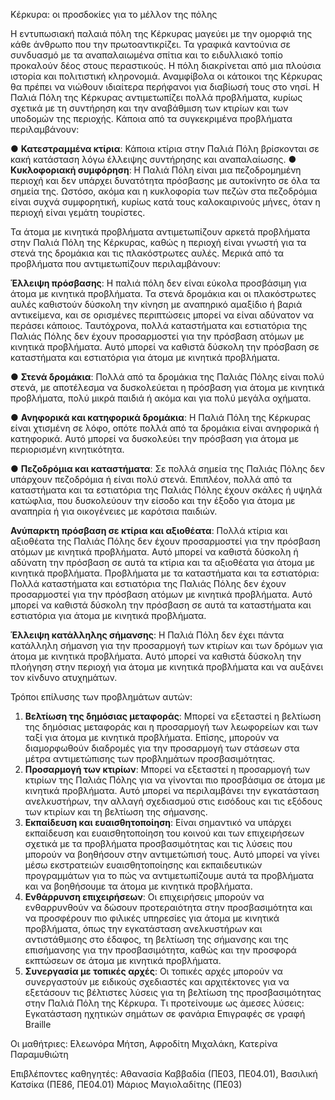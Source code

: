 Κέρκυρα: οι προσδοκίες για το μέλλον της πόλης

Η εντυπωσιακή παλαιά πόλη της Κέρκυρας μαγεύει με την ομορφιά της κάθε άνθρωπο που
την πρωτοαντικρίζει. Τα γραφικά καντούνια σε συνδυασμό με τα αναπαλαιωμένα σπίτια
και το ειδυλλιακό τοπίο προκαλούν δέος στους περαστικούς. Η πόλη διακρίνεται από μια
πλούσια ιστορία και πολιτιστική κληρονομιά. Αναμφίβολα οι κάτοικοι της Κέρκυρας θα
πρέπει να νιώθουν ιδιαίτερα περήφανοι για διαβίωσή τους στο νησί.
Η Παλιά Πόλη της Κέρκυρας αντιμετωπίζει πολλά προβλήματα, κυρίως σχετικά με τη
συντήρηση και την αναβάθμιση των κτιρίων και των υποδομών της περιοχής. Κάποια από
τα συγκεκριμένα προβλήματα περιλαμβάνουν:

● **Κατεστραμμένα κτίρια**: Κάποια κτίρια στην Παλιά Πόλη βρίσκονται σε κακή
κατάσταση λόγω έλλειψης συντήρησης και αναπαλαίωσης.
● **Κυκλοφοριακή συμφόρηση**: Η Παλιά Πόλη είναι μια πεζοδρομημένη περιοχή και
δεν υπάρχει δυνατότητα πρόσβασης με αυτοκίνητο σε όλα τα σημεία της. Ωστόσο,
ακόμα και η κυκλοφορία των πεζών στα πεζοδρόμια είναι συχνά συμφορητική,
κυρίως κατά τους καλοκαιρινούς μήνες, όταν η περιοχή είναι γεμάτη τουρίστες.

Τα άτομα με κινητικά προβλήματα αντιμετωπίζουν αρκετά προβλήματα στην Παλιά Πόλη
της Κέρκυρας, καθώς η περιοχή είναι γνωστή για τα στενά της δρομάκια και τις
πλακόστρωτες αυλές. Μερικά από τα προβλήματα που αντιμετωπίζουν περιλαμβάνουν:

**Έλλειψη πρόσβασης**: Η παλιά πόλη δεν είναι εύκολα προσβάσιμη για άτομα με κινητικά
προβλήματα. Τα στενά δρομάκια και οι πλακόστρωτες αυλές καθιστούν δύσκολη την
κίνηση με αναπηρικό αμαξίδιο ή βαριά αντικείμενα, και σε ορισμένες περιπτώσεις μπορεί
να είναι αδύνατον να περάσει κάποιος. Ταυτόχρονα, πολλά καταστήματα και εστιατόρια
της Παλιάς Πόλης δεν έχουν προσαρμοστεί για την πρόσβαση ατόμων με κινητικά
προβλήματα. Αυτό μπορεί να καθιστά δύσκολη την πρόσβαση σε καταστήματα και
εστιατόρια για άτομα με κινητικά προβλήματα.

● **Στενά δρομάκια**: Πολλά από τα δρομάκια της Παλιάς Πόλης είναι πολύ στενά, με
αποτέλεσμα να δυσκολεύεται η πρόσβαση για άτομα με κινητικά προβλήματα,
πολύ μικρά παιδιά ή ακόμα και για πολύ μεγάλα οχήματα.

● **Ανηφορικά και κατηφορικά δρομάκια**: Η Παλιά Πόλη της Κέρκυρας είναι χτισμένη
σε λόφο, οπότε πολλά από τα δρομάκια είναι ανηφορικά ή κατηφορικά. Αυτό
μπορεί να δυσκολεύει την πρόσβαση για άτομα με περιορισμένη κινητικότητα.

● **Πεζοδρόμια και καταστήματα**: Σε πολλά σημεία της Παλιάς Πόλης δεν υπάρχουν
πεζοδρόμια ή είναι πολύ στενά. Επιπλέον, πολλά από τα καταστήματα και τα
εστιατόρια της Παλιάς Πόλης έχουν σκάλες ή υψηλά κατώφλια, που δυσκολεύουν
την είσοδο και την έξοδο για άτομα με αναπηρία ή για οικογένειες με καρότσια
παιδιών.

**Ανύπαρκτη πρόσβαση σε κτίρια και αξιοθέατα**: Πολλά κτίρια και αξιοθέατα της Παλιάς Πόλης δεν έχουν προσαρμοστεί για την πρόσβαση ατόμων με κινητικά προβλήματα. Αυτό μπορεί να καθιστά δύσκολη ή αδύνατη την πρόσβαση σε αυτά τα κτίρια και τα αξιοθέατα για άτομα με κινητικά προβλήματα. Προβλήματα με τα καταστήματα και τα εστιατόρια: Πολλά καταστήματα και εστιατόρια της Παλιάς Πόλης δεν έχουν προσαρμοστεί για την πρόσβαση ατόμων με κινητικά προβλήματα. Αυτό μπορεί να καθιστά δύσκολη την πρόσβαση σε αυτά τα καταστήματα και εστιατόρια για άτομα με κινητικά προβλήματα.

**Έλλειψη κατάλληλης σήμανσης**: Η Παλιά Πόλη δεν έχει πάντα κατάλληλη σήμανση για την προσαρμογή των κτιρίων και των δρόμων για άτομα με κινητικά προβλήματα. Αυτό μπορεί να καθιστά δύσκολη την πλοήγηση στην περιοχή για άτομα με κινητικά προβλήματα και να
αυξάνει τον κίνδυνο ατυχημάτων.

Τρόποι επίλυσης των προβλημάτων αυτών:
1. **Βελτίωση της δημόσιας μεταφοράς**: Μπορεί να εξεταστεί η βελτίωση της δημόσιας
μεταφοράς και η προσαρμογή των λεωφορείων και των ταξί για άτομα με κινητικά
προβλήματα. Επίσης, μπορούν να διαμορφωθούν διαδρομές για την προσαρμογή
των στάσεων στα μέτρα αντιμετώπισης των προβλημάτων προσβασιμότητας.
2. **Προσαρμογή των κτιρίων**: Μπορεί να εξεταστεί η προσαρμογή των κτιρίων της
Παλιάς Πόλης για να γίνονται πιο προσβάσιμα σε άτομα με κινητικά προβλήματα.
Αυτό μπορεί να περιλαμβάνει την εγκατάσταση ανελκυστήρων, την αλλαγή
σχεδιασμού στις εισόδους και τις εξόδους των κτιρίων και τη βελτίωση της
σήμανσης.
3. **Εκπαίδευση και ευαισθητοποίηση**: Είναι σημαντικό να υπάρχει εκπαίδευση και
ευαισθητοποίηση του κοινού και των επιχειρήσεων σχετικά με τα προβλήματα
προσβασιμότητας και τις λύσεις που μπορούν να βοηθήσουν στην αντιμετώπισή
τους. Αυτό μπορεί να γίνει μέσω εκστρατειών ευαισθητοποίησης και εκπαιδευτικών
προγραμμάτων για το πώς να αντιμετωπίζουμε αυτά τα προβλήματα και να
βοηθήσουμε τα άτομα με κινητικά προβλήματα.
4. **Ενθάρρυνση επιχειρήσεων**: Οι επιχειρήσεις μπορούν να ενθαρρυνθούν να δώσουν
προτεραιότητα στην προσβασιμότητα και να προσφέρουν πιο φιλικές υπηρεσίες
για άτομα με κινητικά προβλήματα, όπως την εγκατάσταση ανελκυστήρων και
αντιστάθμισης στο έδαφος, τη βελτίωση της σήμανσης και της επισήμανσης για την
προσβασιμότητα, καθώς και την προσφορά εκπτώσεων σε άτομα με κινητικά
προβλήματα.
5. **Συνεργασία με τοπικές αρχές**: Οι τοπικές αρχές μπορούν να συνεργαστούν με
ειδικούς σχεδιαστές και αρχιτέκτονες για να εξετάσουν τις βέλτιστες λύσεις για τη
βελτίωση της προσβασιμότητας στην Παλιά Πόλη της Κέρκυρα.
Τι προτείνουμε ως άμεσες λύσεις:
Εγκατάσταση ηχητικών σημάτων σε φανάρια
Επιγραφές σε γραφή Braille

Οι μαθήτριες: Ελεωνόρα Μήτση, Αφροδίτη Μιχαλάκη, Κατερίνα Παραμυθιώτη

Επιβλέποντες καθηγητές: Αθανασία Καββαδία (ΠΕ03, ΠΕ04.01), Βασιλική Κατσίκα (ΠΕ86, ΠΕ04.01) Μάριος Μαγιολαδίτης (ΠΕ03)
